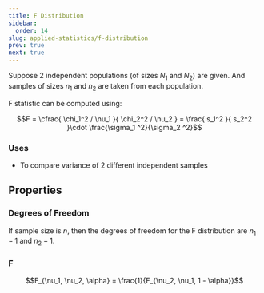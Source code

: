 ```yaml
---
title: F Distribution
sidebar:
  order: 14
slug: applied-statistics/f-distribution
prev: true
next: true
---
```


Suppose 2 independent populations (of sizes $N_1$ and $N_2$) are given. And samples of sizes $n_1$ and $n_2$ are taken from each population.

F statistic can be computed using:

```math
F = \cfrac{ \chi_1^2 / \nu_1 }{ \chi_2^2 / \nu_2 }  = \frac{ s_1^2 }{ s_2^2 }\cdot \frac{\sigma_1 ^2}{\sigma_2 ^2}
```

### Uses

- To compare variance of 2 different independent samples

## Properties

### Degrees of Freedom

If sample size is $n$, then the degrees of freedom for the F distribution are $n_1 - 1$ and $n_2 - 1$.

### F

```math
F_{\nu_1, \nu_2, \alpha} = \frac{1}{F_{\nu_2, \nu_1, 1 - \alpha}}
```
